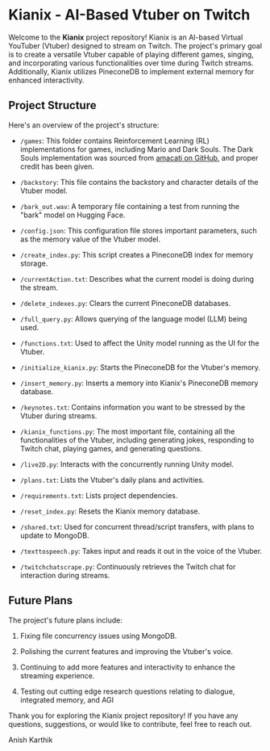# Kianix - AI-Based Vtuber on Twitch

Welcome to the **Kianix** project repository! Kianix is an AI-based Virtual YouTuber (Vtuber) designed to stream on Twitch. The project's primary goal is to create a versatile Vtuber capable of playing different games, singing, and incorporating various functionalities over time during Twitch streams. Additionally, Kianix utilizes PineconeDB to implement external memory for enhanced interactivity.

## Project Structure

Here's an overview of the project's structure:

- `/games`: This folder contains Reinforcement Learning (RL) implementations for games, including Mario and Dark Souls. The Dark Souls implementation was sourced from [amacati on GitHub](https://github.com/amacati), and proper credit has been given.

- `/backstory`: This file contains the backstory and character details of the Vtuber model.

- `/bark_out.wav`: A temporary file containing a test from running the "bark" model on Hugging Face.

- `/config.json`: This configuration file stores important parameters, such as the memory value of the Vtuber model.

- `/create_index.py`: This script creates a PineconeDB index for memory storage.

- `/currentAction.txt`: Describes what the current model is doing during the stream.

- `/delete_indexes.py`: Clears the current PineconeDB databases.

- `/full_query.py`: Allows querying of the language model (LLM) being used.

- `/functions.txt`: Used to affect the Unity model running as the UI for the Vtuber.

- `/initialize_kianix.py`: Starts the PineconeDB for the Vtuber's memory.

- `/insert_memory.py`: Inserts a memory into Kianix's PineconeDB memory database.

- `/keynotes.txt`: Contains information you want to be stressed by the Vtuber during streams.

- `/kianix_functions.py`: The most important file, containing all the functionalities of the Vtuber, including generating jokes, responding to Twitch chat, playing games, and generating questions.

- `/live2D.py`: Interacts with the concurrently running Unity model.

- `/plans.txt`: Lists the Vtuber's daily plans and activities.

- `/requirements.txt`: Lists project dependencies.

- `/reset_index.py`: Resets the Kianix memory database.

- `/shared.txt`: Used for concurrent thread/script transfers, with plans to update to MongoDB.

- `/texttospeech.py`: Takes input and reads it out in the voice of the Vtuber.

- `/twitchchatscrape.py`: Continuously retrieves the Twitch chat for interaction during streams.

## Future Plans

The project's future plans include:

1. Fixing file concurrency issues using MongoDB.

2. Polishing the current features and improving the Vtuber's voice.

3. Continuing to add more features and interactivity to enhance the streaming experience.

4. Testing out cutting edge research questions relating to dialogue, integrated memory, and AGI

Thank you for exploring the Kianix project repository! If you have any questions, suggestions, or would like to contribute, feel free to reach out.

Anish Karthik
